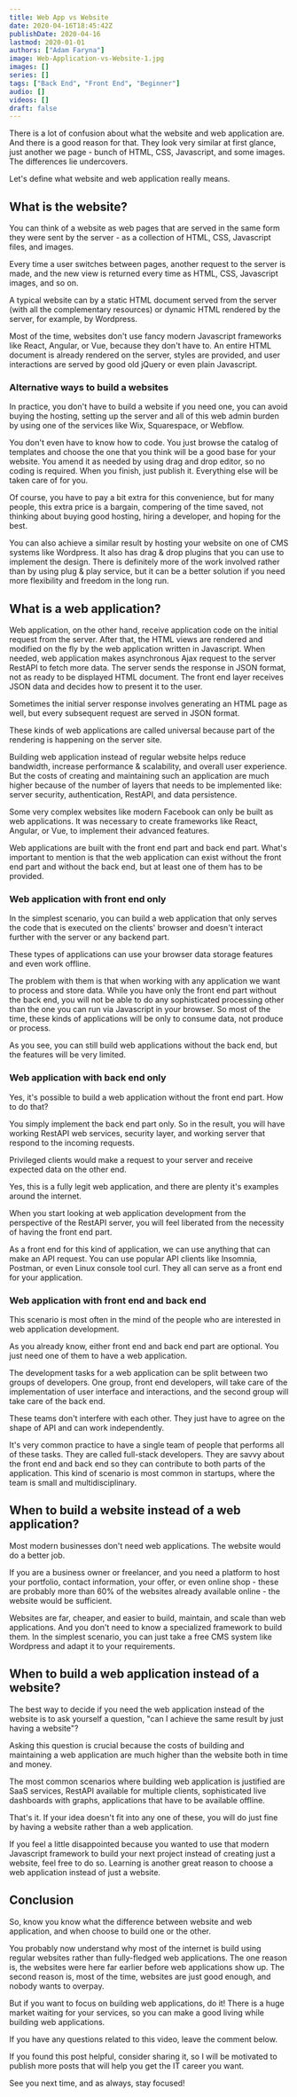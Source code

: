 ```yaml
---
title: Web App vs Website
date: 2020-04-16T18:45:42Z
publishDate: 2020-04-16
lastmod: 2020-01-01
authors: ["Adam Faryna"]
image: Web-Application-vs-Website-1.jpg
images: []
series: []
tags: ["Back End", "Front End", "Beginner"]
audio: []
videos: []
draft: false
---
```


There is a lot of confusion about what the website and web application are. And there is a good reason for that. They look very similar at first glance, just another we page - bunch of HTML, CSS, Javascript, and some images. The differences lie undercovers.

Let's define what website and web application really means.

## What is the website?

You can think of a website as web pages that are served in the same form they were sent by the server - as a collection of HTML, CSS, Javascript files, and images.

Every time a user switches between pages, another request to the server is made, and the new view is returned every time as HTML, CSS, Javascript images, and so on.

A typical website can by a static HTML document served from the server (with all the complementary resources) or dynamic HTML rendered by the server, for example, by Wordpress.

Most of the time, websites don't use fancy modern Javascript frameworks like React, Angular, or Vue, because they don't have to. An entire HTML document is already rendered on the server, styles are provided, and user interactions are served by good old jQuery or even plain Javascript.

### Alternative ways to build a websites

In practice, you don't have to build a website if you need one, you can avoid buying the hosting, setting up the server and all of this web admin burden by using one of the services like Wix, Squarespace, or Webflow.

You don't even have to know how to code. You just browse the catalog of templates and choose the one that you think will be a good base for your website. You amend it as needed by using drag and drop editor, so no coding is required. When you finish, just publish it. Everything else will be taken care of for you.

Of course, you have to pay a bit extra for this convenience, but for many people, this extra price is a bargain, compering of the time saved, not thinking about buying good hosting, hiring a developer, and hoping for the best.

You can also achieve a similar result by hosting your website on one of CMS systems like Wordpress. It also has drag &amp; drop plugins that you can use to implement the design. There is definitely more of the work involved rather than by using plug &amp; play service, but it can be a better solution if you need more flexibility and freedom in the long run.

## What is a web application?

Web application, on the other hand, receive application code on the initial request from the server. After that, the HTML views are rendered and modified on the fly by the web application written in Javascript. When needed, web application makes asynchronous Ajax request to the server RestAPI to fetch more data. The server sends the response in JSON format, not as ready to be displayed HTML document. The front end layer receives JSON data and decides how to present it to the user.

Sometimes the initial server response involves generating an HTML page as well, but every subsequent request are served in JSON format.&nbsp;

These kinds of web applications are called universal because part of the rendering is happening on the server site.

Building web application instead of regular website helps reduce bandwidth, increase performance &amp; scalability, and overall user experience. But the costs of creating and maintaining such an application are much higher because of the number of layers that needs to be implemented like: server security, authentication, RestAPI, and data persistence.

Some very complex websites like modern Facebook can only be built as web applications. It was necessary to create frameworks like React, Angular, or Vue, to implement their advanced features.

Web applications are built with the front end part and back end part. What's important to mention is that the web application can exist without the front end part and without the back end, but at least one of them has to be provided.

### Web application with front end only

In the simplest scenario, you can build a web application that only serves the code that is executed on the clients' browser and doesn't interact further with the server or any backend part.

These types of applications can use your browser data storage features and even work offline.

The problem with them is that when working with any application we want to process and store data. While you have only the front end part without the back end, you will not be able to do any sophisticated processing other than the one you can run via Javascript in your browser. So most of the time, these kinds of applications will be only to consume data, not produce or process.

As you see, you can still build web applications without the back end, but the features will be very limited.

### Web application with back end only

Yes, it's possible to build a web application without the front end part. How to do that?

You simply implement the back end part only. So in the result, you will have working RestAPI web services, security layer, and working server that respond to the incoming requests.

Privileged clients would make a request to your server and receive expected data on the other end.

Yes, this is a fully legit web application, and there are plenty it's examples around the internet.

When you start looking at web application development from the perspective of the RestAPI server, you will feel liberated from the necessity of having the front end part.

As a front end for this kind of application, we can use anything that can make an API request. You can use popular API clients like Insomnia, Postman, or even Linux console tool curl. They all can serve as a front end for your application.

### Web application with front end and back end

This scenario is most often in the mind of the people who are interested in web application development.

As you already know, either front end and back end part are optional. You just need one of them to have a web application.

The development tasks for a web application can be split between two groups of developers. One group, front end developers, will take care of the implementation of user interface and interactions, and the second group will take care of the back end.

These teams don't interfere with each other. They just have to agree on the shape of API and can work independently.

It's very common practice to have a single team of people that performs all of these tasks. They are called full-stack developers. They are savvy about the front end and back end so they can contribute to both parts of the application. This kind of scenario is most common in startups, where the team is small and multidisciplinary.

## When to build a website instead of a web application?

Most modern businesses don't need web applications. The website would do a better job.

If you are a business owner or freelancer, and you need a platform to host your portfolio, contact information, your offer, or even online shop - these are probably more than 60% of the websites already available online - the website would be sufficient.

Websites are far, cheaper, and easier to build, maintain, and scale than web applications. And you don't need to know a specialized framework to build them. In the simplest scenario, you can just take a free CMS system like Wordpress and adapt it to your requirements.

## When to build a web application instead of a website?

The best way to decide if you need the web application instead of the website is to ask yourself a question, "can I achieve the same result by just having a website"?

Asking this question is crucial because the costs of building and maintaining a web application are much higher than the website both in time and money.

The most common scenarios where building web application is justified are SaaS services, RestAPI available for multiple clients, sophisticated live dashboards with graphs, applications that have to be available offline.

That's it. If your idea doesn't fit into any one of these, you will do just fine by having a website rather than a web application.

If you feel a little disappointed because you wanted to use that modern Javascript framework to build your next project instead of creating just a website, feel free to do so. Learning is another great reason to choose a web application instead of just a website.

## Conclusion

So, know you know what the difference between website and web application, and when choose to build one or the other.

You probably now understand why most of the internet is build using regular websites rather than fully-fledged web applications. The one reason is, the websites were here far earlier before web applications show up. The second reason is, most of the time, websites are just good enough, and nobody wants to overpay.

But if you want to focus on building web applications, do it! There is a huge market waiting for your services, so you can make a good living while building web applications.

If you have any questions related to this video, leave the comment below.

If you found this post helpful, consider sharing it, so I will be motivated to publish more posts that will help you get the IT career you want.

See you next time, and as always, stay focused!
